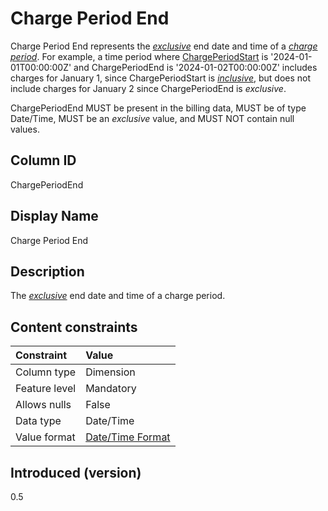 # Charge Period End

Charge Period End represents the [*exclusive*](#glossary:exclusivebound) end date and time of a [*charge period*](#glossary:chargeperiod). For example, a time period where [ChargePeriodStart](#chargeperiodstart) is '2024-01-01T00:00:00Z' and ChargePeriodEnd is '2024-01-02T00:00:00Z' includes charges for January 1, since ChargePeriodStart is [*inclusive*](#glossary:inclusivebound), but does not include charges for January 2 since ChargePeriodEnd is *exclusive*.

ChargePeriodEnd MUST be present in the billing data, MUST be of type Date/Time, MUST be an *exclusive* value, and MUST NOT contain null values.

## Column ID

ChargePeriodEnd

## Display Name

Charge Period End

## Description

The [*exclusive*](#glossary:exclusivebound) end date and time of a charge period.

## Content constraints

| Constraint      | Value                                |
|:----------------|:-------------------------------------|
| Column type     | Dimension                            |
| Feature level   | Mandatory                            |
| Allows nulls    | False                                |
| Data type       | Date/Time                            |
| Value format    | [Date/Time Format](#date/timeformat) |

## Introduced (version)

0.5
